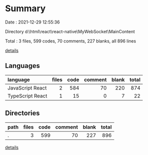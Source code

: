 # Summary

Date : 2021-12-29 12:55:36

Directory d:\html\react\react-native\MyWebSocket\MainContent

Total : 3 files,  599 codes, 70 comments, 227 blanks, all 896 lines

[details](details.md)

## Languages
| language | files | code | comment | blank | total |
| :--- | ---: | ---: | ---: | ---: | ---: |
| JavaScript React | 2 | 584 | 70 | 220 | 874 |
| TypeScript React | 1 | 15 | 0 | 7 | 22 |

## Directories
| path | files | code | comment | blank | total |
| :--- | ---: | ---: | ---: | ---: | ---: |
| . | 3 | 599 | 70 | 227 | 896 |

[details](details.md)